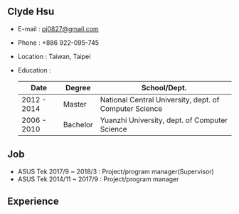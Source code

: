 ## Clyde Hsu

- E-mail : pj0827@gmail.com
- Phone : +886 922-095-745
- Location : Taiwan, Taipei
- Education : 

    Date | Degree | School/Dept.
    ------------ | ------------- | -------------
    2012 - 2014 | Master | National Central University, dept. of Computer Science
    2006 - 2010 | Bachelor | Yuanzhi University, dept. of Computer Science


## Job

- ASUS Tek 2017/9 ~ 2018/3 : Project/program manager(Supervisor)
- ASUS Tek 2014/11 ~ 2017/9 : Project/program manager

## Experience
